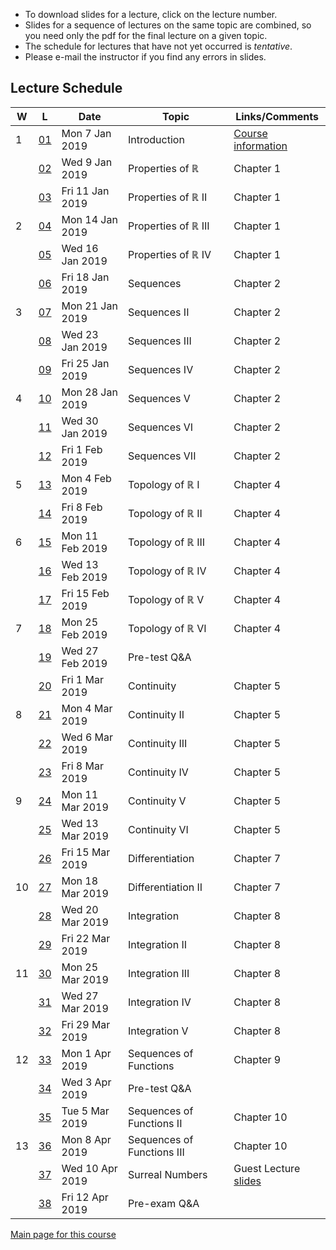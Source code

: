 * To download slides for a lecture, click on the lecture number.
* Slides for a sequence of lectures on the same topic are combined, so you need only the pdf for the final lecture on a given topic.
* The schedule for lectures that have not yet occurred is _tentative_.
* Please e-mail the instructor if you find any errors in slides.

## Lecture Schedule

| W | L | Date | Topic | Links/Comments |
|---|---|------|-------|----------------|
| 1 | [01](3al01_2019.pdf) | Mon 7 Jan 2019 | Introduction |  [Course information](../handouts/3ainfo_2019.pdf) |
|  | [02](3al02_2019.pdf) | Wed 9 Jan 2019 | Properties of &#8477; |  Chapter 1 |
|  | [03](3al03_2019.pdf) | Fri 11 Jan 2019 | Properties of &#8477; II |  Chapter 1 |
| 2 | [04](3al04_2019.pdf) | Mon 14 Jan 2019 | Properties of &#8477; III |  Chapter 1 |
|  | [05](3al05_2019.pdf) | Wed 16 Jan 2019 | Properties of &#8477; IV |  Chapter 1 |
|  | [06](3al06_2019.pdf) | Fri 18 Jan 2019 | Sequences |  Chapter 2 |
| 3 | [07](3al07_2019.pdf) | Mon 21 Jan 2019 | Sequences II |  Chapter 2 |
|  | [08](3al08_2019.pdf) | Wed 23 Jan 2019 | Sequences III |  Chapter 2 |
|  | [09](3al09_2019.pdf) | Fri 25 Jan 2019 | Sequences IV |  Chapter 2 |
| 4 | [10](3al10_2019.pdf) | Mon 28 Jan 2019 | Sequences V |  Chapter 2 |
|  | [11](3al11_2019.pdf) | Wed 30 Jan 2019 | Sequences VI |  Chapter 2 |
|  | [12](3al12_2019.pdf) | Fri 1 Feb 2019 | Sequences VII |  Chapter 2 |
| 5 | [13](3al13_2019.pdf) | Mon 4 Feb 2019 | Topology of &#8477; I | Chapter 4 |
|  | [14](3al14_2019.pdf) | Fri 8 Feb 2019 | Topology of &#8477; II | Chapter 4 |
| 6 | [15](3al15_2019.pdf) | Mon 11 Feb 2019 | Topology of &#8477; III | Chapter 4 |
|  | [16](3al16_2019.pdf) | Wed 13 Feb 2019 | Topology of &#8477; IV | Chapter 4 |
|  | [17](3al17_2019.pdf) | Fri 15 Feb 2019 | Topology of &#8477; V | Chapter 4 |
| 7 | [18](3al18_2019.pdf) | Mon 25 Feb 2019 | Topology of &#8477; VI | Chapter 4 |
|  | [19](3al19_2019.pdf) | Wed 27 Feb 2019 | Pre-test Q&A |  |
|  | [20](3al20_2019.pdf) | Fri 1 Mar 2019 | Continuity | Chapter 5 |
| 8 | [21](3al21_2019.pdf) | Mon 4 Mar 2019 | Continuity II | Chapter 5 |
|  | [22](3al22_2019.pdf) | Wed 6 Mar 2019 | Continuity III | Chapter 5 |
|  | [23](3al23_2019.pdf) | Fri 8 Mar 2019 | Continuity IV | Chapter 5 |
| 9 | [24](3al24_2019.pdf) | Mon 11 Mar 2019 | Continuity V | Chapter 5 |
|  | [25](3al25_2019.pdf) | Wed 13 Mar 2019 | Continuity VI | Chapter 5 |
|  | [26](3al26_2019.pdf) | Fri 15 Mar 2019 | Differentiation | Chapter 7 |
| 10 | [27](3al27_2019.pdf) | Mon 18 Mar 2019 | Differentiation II | Chapter 7 |
|  | [28](3al28_2019.pdf) | Wed 20 Mar 2019 | Integration | Chapter 8 |
|  | [29](3al29_2019.pdf) | Fri 22 Mar 2019 | Integration II | Chapter 8 |
| 11 | [30](3al30_2019.pdf) | Mon 25 Mar 2019 | Integration III | Chapter 8 |
|  | [31](3al31_2019.pdf) | Wed 27 Mar 2019 | Integration IV | Chapter 8 |
|  | [32](3al32_2019.pdf) | Fri 29 Mar 2019 | Integration V | Chapter 8 |
| 12 | [33](3al33_2019.pdf) | Mon 1 Apr 2019 | Sequences of Functions | Chapter 9 |
|  | [34](3al34_2019.pdf) | Wed 3 Apr 2019 | Pre-test Q&A |  |
|  | [35](3al35_2019.pdf) | Tue 5 Mar 2019 | Sequences of Functions II | Chapter 10 |
| 13 | [36](3al36_2019.pdf) | Mon 8 Apr 2019 | Sequences of Functions III | Chapter 10 |
|  | [37](3al37_2019.pdf) | Wed 10 Apr 2019 | Surreal Numbers | Guest Lecture<br>[slides](./surreal2019.pdf) |
|  | [38](3al38_2019.pdf) | Fri 12 Apr 2019 | Pre-exam Q&A |  |

[Main page for this course](https://davidearn.github.io/math3a/)
